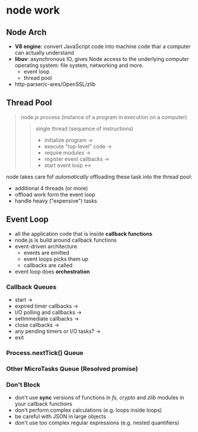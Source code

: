 # node work

## Node Arch

- **V8 engine**: convert JavaScript code into machine code thar a computer can actually understand
- **libuv**: asynchronous IO, gives Node access to the underlying computer operating system: file system, networking and more.
  - event loop
  - thread pool
- http-parser/c-ares/OpenSSL/zlib

## Thread Pool

> node.js process (instance of a program in execution on a computer)
>
> > single thread (sequence of instructions)
> >
> > - initialize program ->
> > - execute "top-level" code ->
> > - require modules ->
> > - register event callbacks ->
> > - start event loop <->

node takes care fof _automatically_ offloading these task into the thread pool:

- additional 4 threads (or more)
- offload work form the event loop
- handle heavy ("expensive") tasks

## Event Loop

- all the application code that is inside **callback functions**
- node.js is build around callback functions
- event-driven architecture
  - events are emitted
  - event loops picks them up
  - callbacks are called
- event loop does **orchestration**

### Callback Queues

- start ->
- expired timer callbacks ->
- I/O polling and callbacks ->
- setImmediate callbacks ->
- close callbacks ->
- any pending timers or I/O tasks? ->
- exit

### Process.nextTick() Queue

### Other MicroTasks Queue (Resolved promise)

### Don't Block

- don't use **sync** versions of functions in _fs_, _crypto_ and _zlib_ modules in your callback functions
- don't perform complex calculations (e.g. loops inside loops)
- be careful with JSON in large objects
- don't use too complex regular expressions (e.g. nested quantifiers)
